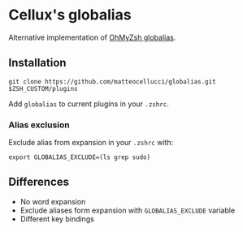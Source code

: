 # Cellux's globalias

Alternative implementation of [OhMyZsh globalias](https://github.com/robbyrussell/oh-my-zsh/tree/master/plugins/globalias).

## Installation
```
git clone https://github.com/matteocellucci/globalias.git $ZSH_CUSTOM/plugins
```

Add `globalias` to current plugins in your `.zshrc`.

### Alias exclusion
Exclude alias from expansion in your `.zshrc` with:
```
export GLOBALIAS_EXCLUDE=(ls grep sudo)
```

## Differences
- No word expansion
- Exclude aliases form expansion with `GLOBALIAS_EXCLUDE` variable
- Different key bindings
